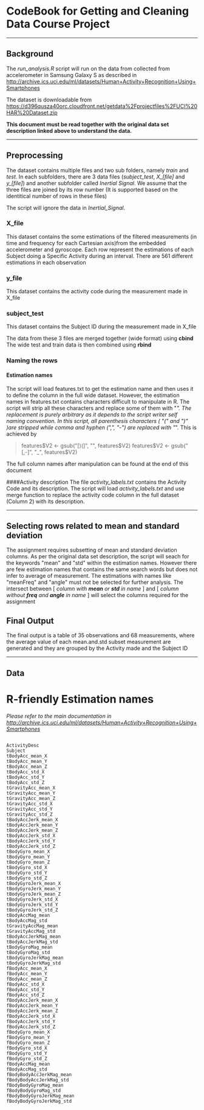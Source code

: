 # CodeBook for Getting and Cleaning Data Course Project


----------


## Background
The *run_analysis.R* script will run on the data from collected from accelerometer in Samsung Galaxy S as described in 
	http://archive.ics.uci.edu/ml/datasets/Human+Activity+Recognition+Using+Smartphones
	
The dataset is downloadable from 
     https://d396qusza40orc.cloudfront.net/getdata%2Fprojectfiles%2FUCI%20HAR%20Dataset.zip

**This document must be read together with the original data set description linked above to understand the data.**


----------


## Preprocessing
The dataset contains multiple files and two sub folders, namely _train_ and _test_.
In each subfolders, there are 3 data files (*subject_test*, *X_[file]* and *y_[file]*) and another subfolder called _Inertial Signal_. 
We assume that the three files are joined  by its row number (It is supported based on the identitical number of rows in these files)

The script will ignore the data in _Inertial_Signal_.

### X_file
This dataset contains the some estimations of the filtered measurements (in time and frequency for each Cartesian axis)from the embedded accelerometer and gyroscope. 
Each row represent the estimations of each Subject doing a Specific Activity during an interval. 
There are 561 different estimations in each observation

### y_file
This dataset contains the activity code during the measurement made in X_file

### subject_test
This dataset contains the Subject ID during the measurement made in X_file

The data from these 3 files are merged together (wide format) using **cbind**
The wide test and train data is then combined using **rbind**

### Naming the rows
#### Estimation names
The script will load features.txt to get the estimation name and then uses it to define the column in the full wide dataset.
However, the estimation names in features.txt contains characters difficult to manipulate in R. The script will strip all these characters and replace some of them with "_". 
The replacement is purely arbitrary as it depends to the script writer self naming convention.
In this script, all parenthesis characters ( "(" and ")" )are stripped while comma and hyphen (",", "-") are replaced with "_".
This is achieved by 
> features$V2 <- gsub("[)(]", "", features$V2)
> features$V2 <- gsub("[,-]", "_", features$V2)

The full column names after manipulation can be found at the end of this document 

####Activity description
The file *activity_labels.txt* contains the Activity Code and its description. The script will load *activity_labels.txt* and use merge function to replace the activity code column in the full dataset (Column 2) with its description.

----------


## Selecting rows related to mean and standard deviation
The assignment requires subsetting of mean and standard deviation columns. 
As per the original data set description, the script will seach for the keywords "mean" and "std" within the estimation names. 
However there are few estimation names that contains the same search words but does not infer to average of measurement. 
The estimations with names like "meanFreq" and "angle" must not be selected for further analysis.
The intersect between [ *column with **mean** or **std** in name* ] and [ *column without **freq** and **angle** in name* ] will select the columns required for the assignment

## Final Output
The final output is a table of 35 observations and 68 measurements, where the average value of each mean.and.std subset measurement are generated and 
they are grouped by the Activity made and the Subject ID


----------
 
## Data 


# R-friendly Estimation names 

*Please refer to the main documentation in http://archive.ics.uci.edu/ml/datasets/Human+Activity+Recognition+Using+Smartphones*

```

ActivityDesc
Subject
tBodyAcc_mean_X
tBodyAcc_mean_Y
tBodyAcc_mean_Z
tBodyAcc_std_X
tBodyAcc_std_Y
tBodyAcc_std_Z
tGravityAcc_mean_X
tGravityAcc_mean_Y
tGravityAcc_mean_Z
tGravityAcc_std_X
tGravityAcc_std_Y
tGravityAcc_std_Z
tBodyAccJerk_mean_X
tBodyAccJerk_mean_Y
tBodyAccJerk_mean_Z
tBodyAccJerk_std_X
tBodyAccJerk_std_Y
tBodyAccJerk_std_Z
tBodyGyro_mean_X
tBodyGyro_mean_Y
tBodyGyro_mean_Z
tBodyGyro_std_X
tBodyGyro_std_Y
tBodyGyro_std_Z
tBodyGyroJerk_mean_X
tBodyGyroJerk_mean_Y
tBodyGyroJerk_mean_Z
tBodyGyroJerk_std_X
tBodyGyroJerk_std_Y
tBodyGyroJerk_std_Z
tBodyAccMag_mean
tBodyAccMag_std
tGravityAccMag_mean
tGravityAccMag_std
tBodyAccJerkMag_mean
tBodyAccJerkMag_std
tBodyGyroMag_mean
tBodyGyroMag_std
tBodyGyroJerkMag_mean
tBodyGyroJerkMag_std
fBodyAcc_mean_X
fBodyAcc_mean_Y
fBodyAcc_mean_Z
fBodyAcc_std_X
fBodyAcc_std_Y
fBodyAcc_std_Z
fBodyAccJerk_mean_X
fBodyAccJerk_mean_Y
fBodyAccJerk_mean_Z
fBodyAccJerk_std_X
fBodyAccJerk_std_Y
fBodyAccJerk_std_Z
fBodyGyro_mean_X
fBodyGyro_mean_Y
fBodyGyro_mean_Z
fBodyGyro_std_X
fBodyGyro_std_Y
fBodyGyro_std_Z
fBodyAccMag_mean
fBodyAccMag_std
fBodyBodyAccJerkMag_mean
fBodyBodyAccJerkMag_std
fBodyBodyGyroMag_mean
fBodyBodyGyroMag_std
fBodyBodyGyroJerkMag_mean
fBodyBodyGyroJerkMag_std

```
